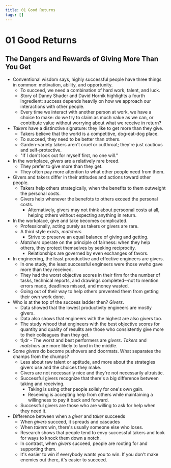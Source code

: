 ```yaml
---
title: 01 Good Returns
tags: []
---
```


# 01 Good Returns

## The Dangers and Rewards of Giving More Than You Get

- Conventional wisdom says, highly successful people have three things in common: motivation, ability, and opportunity.
  - To succeed, we need a combination of hard work, talent, and luck.
  - Story of Danny Shader and David Hornik highlights a fourth ingredient: success depends heavily on how we approach our interactions with other people.
  - Every time we interact with another person at work, we have a choice to make: do we try to claim as much value as we can, or contribute value without worrying about what we receive in return?
- _Takers_ have a distinctive signature: they like to get more than they give.
  - Takers believe that the world is a competitive, dog-eat-dog place.
  - To succeed, they need to be better than others.
  - Garden-variety takers aren't cruel or cutthroat; they're just cautious and self-protective.
  - "If I don't look out for myself first, no one will."
- In the workplace, _givers_ are a relatively rare breed.
  - They prefer to give more than they get.
  - They often pay more attention to what other people need from them.
- Givers and takers differ in their attitudes and actions toward other people.
  - Takers help others strategically, when the benefits to them outweight the personal costs.
  - Givers help whenever the benefots to others exceed the personal costs.
    - Alternatively, givers may not think about persoonal costs at all, helping others without expecting anything in return.
- In the workplace, give and take becomes complicated.
  - Professionally, acting purely as takers or givers are rare.
  - A third style exists, _matchers_
    - Strive to preserve an equal balance of giving and getting.
  - _Matchers_ operate on the principle of fairness: when they help others, they protect themselves by seeking reciprocity.
    - Relationships are governed by even exchanges of favors.
- In engineering, the least prooductive and effective engineers are givers.
  - In one study, the least successful engineers were those wwho gave more than they received.
  - They had the worst objective scores in their firm for the number of tasks, technical reports, and drawings completed--not to mention errors made, deadlines missed, and money wasted.
  - Going out of their way to help others prevented them from getting their own work done.
- Who is at the top of the success ladder then? _Givers_.
  - Data showed that the lowest productivity engineers are mostly givers.
  - Data also shows that engineers with the highest are also givers too.
  - The study whoed that engineers with the best objective scores for quantity and quality of resullts are those who consistently give more to their colleagues than they get.
  - tl;dr - The worst and best performers are _givers_. _Takers_ and _matchers_ are more likely to land in the middle.
- Some _givers_ do become pushovers and doormats. What separates the champs from the chumps?
  - Less about raw talent or aptitude, and more about the strategies givers use and the choices they make.
  - Givers are not necessarily nice and they're not necessarily altruistic.
  - Successful givers recognize that there's a big difference between taking and receiving.
    - Taking is using other people sollely for one's own gain.
    - Receiving is accepting help from others while maintaining a willingness to pay it back and forward.
  - Successful givers are those who are willing to ask for help when they need it.
- Difference between when a _giver_ and _taker_ succeeds
  - When _givers_ succeed, it spreads and cascades
  - When _takers_ win, there's usually someone else who loses.
  - Research shows that people tend to envy successful takers and look for ways to knock them down a notch.
  - In contrast, when _givers_ succeed, people are rooting for and supporting them.
  - It's easier to win if everybody wants you to win. If you don't make enemies out there, it's easier to succeed.
